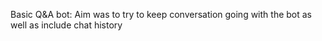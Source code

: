 Basic Q&A bot: Aim was to try to keep conversation going with the bot as well as include chat history 
